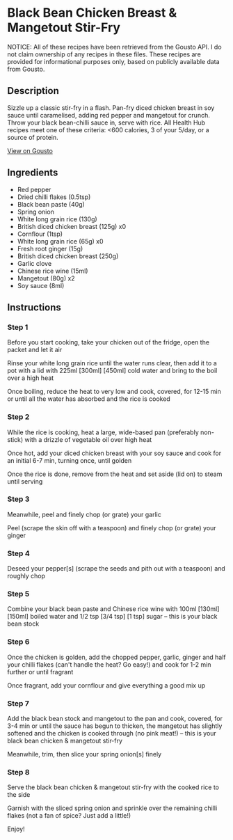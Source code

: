 # Black Bean Chicken Breast & Mangetout Stir-Fry

NOTICE: All of these recipes have been retrieved from the Gousto API. I do not claim ownership of any recipes in these files. These recipes are provided for informational purposes only, based on publicly available data from Gousto.

## Description

Sizzle up a classic stir-fry in a flash. Pan-fry diced chicken breast in soy sauce until caramelised, adding red pepper and mangetout for crunch. Throw your black bean-chilli sauce in, serve with rice. All Health Hub recipes meet one of these criteria: <600 calories, 3 of your 5/day, or a source of protein.

[View on Gousto](https://www.gousto.co.uk/recipes/cookbook/black-bean-chicken-breast-mangetout-stir-fry)

## Ingredients

- Red pepper
- Dried chilli flakes (0.5tsp)
- Black bean paste (40g)
- Spring onion
- White long grain rice (130g)
- British diced chicken breast (125g) x0
- Cornflour (1tsp)
- White long grain rice (65g) x0
- Fresh root ginger (15g)
- British diced chicken breast (250g)
- Garlic clove
- Chinese rice wine (15ml)
- Mangetout (80g) x2
- Soy sauce (8ml)

## Instructions


### Step 1

Before you start cooking, take your chicken out of the fridge, open the packet and let it air

Rinse your white long grain rice until the water runs clear, then add it to a pot with a lid with 225ml <span class="text-purple">[300ml]</span> <span class="text-danger">[450ml]</span> cold water and bring to the boil over a high heat

Once boiling, reduce the heat to very low and cook, covered, for 12-15 min or until all the water has absorbed and the rice is cooked


### Step 2

While the rice is cooking, heat a large, wide-based pan (preferably non-stick) with a drizzle of vegetable oil over high heat

Once hot, add your diced chicken breast with your soy sauce and cook for an initial 6-7 min, turning once, until golden

Once the rice is done, remove from the heat and set aside (lid on) to steam until serving


### Step 3

Meanwhile, peel and finely chop (or grate) your garlic

Peel (scrape the skin off with a teaspoon) and finely chop (or grate) your ginger


### Step 4

Deseed your pepper[s] (scrape the seeds and pith out with a teaspoon) and roughly chop


### Step 5

Combine your black bean paste and Chinese rice wine with 100ml <span class="text-purple">[130ml]</span> <span class="text-danger">[150ml] </span>boiled water and 1/2 tsp <span class="text-purple">[3/4 tsp]</span><span class="text-danger"> [1 tsp] </span>sugar – this is your black bean stock


### Step 6

Once the chicken is golden, add the chopped pepper, garlic, ginger and half your chilli flakes (can't handle the heat? Go easy!) and cook for 1-2 min further or until fragrant

Once fragrant, add your cornflour and give everything a good mix up


### Step 7

Add the black bean stock and mangetout to the pan and cook, covered, for 3-4 min or until the sauce has begun to thicken, the mangetout has slightly softened and the chicken is cooked through (no pink meat!) – this is your black bean chicken & mangetout stir-fry

Meanwhile, trim, then slice your spring onion[s] finely

### Step 8

Serve the black bean chicken & mangetout stir-fry with the cooked rice to the side

Garnish with the sliced spring onion and sprinkle over the remaining chilli flakes (not a fan of spice? Just add a little!)

Enjoy!

